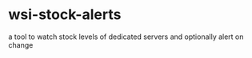 # wsi-stock-alerts
a tool to watch stock levels of dedicated servers and optionally alert on change
